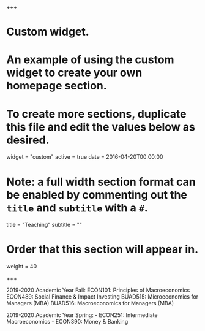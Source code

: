 +++
# Custom widget.
# An example of using the custom widget to create your own homepage section.
# To create more sections, duplicate this file and edit the values below as desired.
widget = "custom"
active = true
date = 2016-04-20T00:00:00

# Note: a full width section format can be enabled by commenting out the `title` and `subtitle` with a `#`.
title = "Teaching"
subtitle = ""

# Order that this section will appear in.
weight = 40

+++

2019-2020 Academic Year Fall:
	ECON101: Principles of Macroeconomics
	ECON489: Social Finance & Impact Investing
	BUAD515: Microeconomics for Managers (MBA) 
	BUAD516: Macroeconomics for Managers (MBA)
    
2019-2020 Academic Year Spring:
    - ECON251: Intermediate Macroeconomics
    - ECON390: Money & Banking
